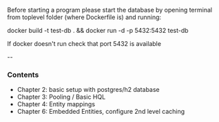 Before starting a program please start the database by opening terminal from toplevel folder (where Dockerfile is) and running:

docker build -t test-db . && docker run -d -p 5432:5432 test-db

If docker doesn't run check that port 5432 is available 

--

### Contents

* Chapter 2: basic setup with postgres/h2 database
* Chapter 3: Pooling / Basic HQL
* Chapter 4: Entity mappings
* Chapter 6: Embedded Entities, configure 2nd level caching